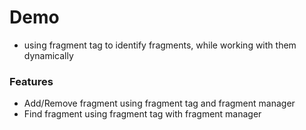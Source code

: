 # Demo
- using fragment tag to identify fragments, while working with them dynamically

### Features
- Add/Remove fragment using fragment tag and fragment manager
- Find fragment using fragment tag with fragment manager
